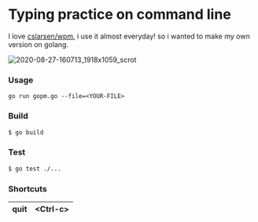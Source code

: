 # Typing practice on command line
I love [cslarsen/wpm](https;://github.com/cslarsen/wpm), i use it almost everyday! so i wanted to make my own version on golang.

![2020-08-27-160713_1918x1059_scrot](https://user-images.githubusercontent.com/24639564/91452952-7e8ecd80-e87f-11ea-86c6-926c6c00f4e8.png)
### Usage
```
go run gopm.go --file=<YOUR-FILE>
```

### Build
```sh
$ go build
```

### Test
```sh
$ go test ./...
```

### Shortcuts
| quit | \<Ctrl-c\> |
|------|-------|
